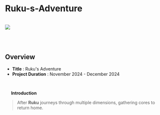 # Ruku-s-Adventure

<br>


<img src="https://github.com/user-attachments/assets/e400fa90-ce8a-49ed-a4c7-93559c45c589">

<br><br>


## Overview
- **Title** : Ruku's Adventure
- **Project Duration** : November 2024 - December 2024
<br>

&nbsp;&nbsp;&nbsp;&nbsp; **Introduction**
> After **Ruku** journeys through multiple dimensions, gathering cores to return home.</p>
